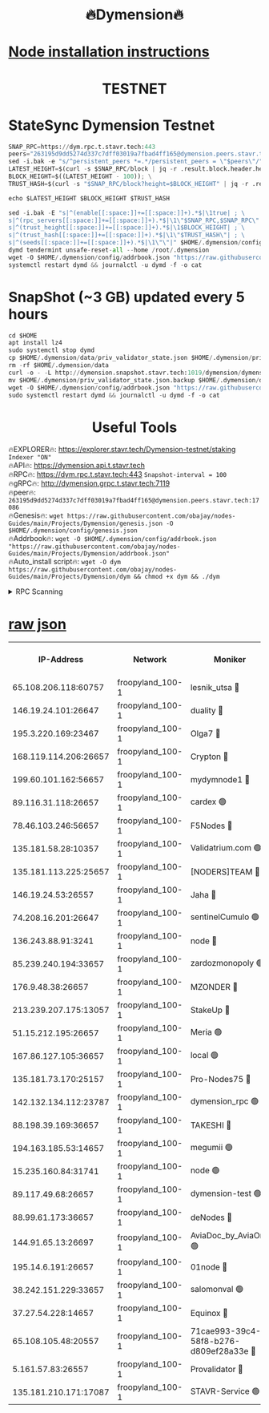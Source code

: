 <h1 align="center"> 🔥Dymension🔥</h1>

[Node installation instructions](https://github.com/obajay/nodes-Guides/tree/main/Projects/Dymension)
=

<h1 align="center"> TESTNET</h1>

# StateSync Dymension Testnet
```python
SNAP_RPC=https://dym.rpc.t.stavr.tech:443
peers="263195d9dd5274d337c7dff03019a7fbad4ff165@dymension.peers.stavr.tech:17086"
sed -i.bak -e "s/^persistent_peers *=.*/persistent_peers = \"$peers\"/" $HOME/.dymension/config/config.toml
LATEST_HEIGHT=$(curl -s $SNAP_RPC/block | jq -r .result.block.header.height); \
BLOCK_HEIGHT=$((LATEST_HEIGHT - 100)); \
TRUST_HASH=$(curl -s "$SNAP_RPC/block?height=$BLOCK_HEIGHT" | jq -r .result.block_id.hash)

echo $LATEST_HEIGHT $BLOCK_HEIGHT $TRUST_HASH

sed -i.bak -E "s|^(enable[[:space:]]+=[[:space:]]+).*$|\1true| ; \
s|^(rpc_servers[[:space:]]+=[[:space:]]+).*$|\1\"$SNAP_RPC,$SNAP_RPC\"| ; \
s|^(trust_height[[:space:]]+=[[:space:]]+).*$|\1$BLOCK_HEIGHT| ; \
s|^(trust_hash[[:space:]]+=[[:space:]]+).*$|\1\"$TRUST_HASH\"| ; \
s|^(seeds[[:space:]]+=[[:space:]]+).*$|\1\"\"|" $HOME/.dymension/config/config.toml
dymd tendermint unsafe-reset-all --home /root/.dymension
wget -O $HOME/.dymension/config/addrbook.json "https://raw.githubusercontent.com/obajay/nodes-Guides/main/Projects/Dymension/addrbook.json"
systemctl restart dymd && journalctl -u dymd -f -o cat

```
# SnapShot (~3 GB) updated every 5 hours
```python
cd $HOME
apt install lz4
sudo systemctl stop dymd
cp $HOME/.dymension/data/priv_validator_state.json $HOME/.dymension/priv_validator_state.json.backup
rm -rf $HOME/.dymension/data
curl -o - -L http://dymension.snapshot.stavr.tech:1019/dymension/dymension-snap.tar.lz4 | lz4 -c -d - | tar -x -C $HOME/.dymension --strip-components 2
mv $HOME/.dymension/priv_validator_state.json.backup $HOME/.dymension/data/priv_validator_state.json
wget -O $HOME/.dymension/config/addrbook.json "https://raw.githubusercontent.com/obajay/nodes-Guides/main/Projects/Dymension/addrbook.json"
sudo systemctl restart dymd && journalctl -u dymd -f -o cat
```

 <h1 align="center"> Useful Tools</h1>

🔥EXPLORER🔥:     https://explorer.stavr.tech/Dymension-testnet/staking        `Indexer "ON"` \
🔥API🔥:          https://dymension.api.t.stavr.tech \
🔥RPC🔥:          https://dym.rpc.t.stavr.tech:443                  `Snapshot-interval = 100` \
🔥gRPC🔥:         http://dymension.grpc.t.stavr.tech:7119 \
🔥peer🔥:         `263195d9dd5274d337c7dff03019a7fbad4ff165@dymension.peers.stavr.tech:17086` \
🔥Genesis🔥:     ```wget https://raw.githubusercontent.com/obajay/nodes-Guides/main/Projects/Dymension/genesis.json -O $HOME/.dymension/config/genesis.json``` \
🔥Addrbook🔥:    ```wget -O $HOME/.dymension/config/addrbook.json "https://raw.githubusercontent.com/obajay/nodes-Guides/main/Projects/Dymension/addrbook.json"``` \
🔥Auto_install script🔥: ```wget -O dym https://raw.githubusercontent.com/obajay/nodes-Guides/main/Projects/Dymension/dym && chmod +x dym && ./dym```

<details>
<summary>RPC Scanning</summary>

<h2 align="center"> We scan nodes in real time every 4 hours. And we provide the final result of RPC endpoints.
We cannot influence the operation of these nodes in any way. </h2>


```python
If Voting Power is higher than 0 --> then the Node is a validator of the network and may be subject to attack and be a potential threat to the chain.
```
```python
We marked such validators with a red symbol
```

</details>

[raw json](https://rpc-check.dymt.stavr.tech/dymt/rpc-dymt-result.json)
=


<table><tr><th>IP-Address</th><th>Network</th><th>Moniker</th><th>Latest Block Height</th><th>Earliest Block Height</th><th>Catching Up</th><th>Tx Index</th><th>Voting Power</th><th>Scan Time</th></tr><tr><td>65.108.206.118:60757</td><td>froopyland_100-1</td><td>lesnik_utsa 🔴</td><td>1624630</td><td>1</td><td>False</td><td>on</td><td>1</td><td>2023-12-09T16:02:00.077275197UTC</td></tr><tr><td>146.19.24.101:26647</td><td>froopyland_100-1</td><td>duality 🔴</td><td>1624633</td><td>1</td><td>False</td><td>on</td><td>1</td><td>2023-12-09T16:02:14.546970805UTC</td></tr><tr><td>195.3.220.169:23467</td><td>froopyland_100-1</td><td>Olga7 🔴</td><td>1624635</td><td>1</td><td>False</td><td>on</td><td>1</td><td>2023-12-09T16:02:29.470288406UTC</td></tr><tr><td>168.119.114.206:26657</td><td>froopyland_100-1</td><td>Crypton 🔴</td><td>1624636</td><td>1</td><td>False</td><td>off</td><td>1</td><td>2023-12-09T16:02:35.468675281UTC</td></tr><tr><td>199.60.101.162:56657</td><td>froopyland_100-1</td><td>mydymnode1 🔴</td><td>1624630</td><td>106001</td><td>False</td><td>off</td><td>2</td><td>2023-12-09T16:02:00.784289062UTC</td></tr><tr><td>89.116.31.118:26657</td><td>froopyland_100-1</td><td>cardex 🟢</td><td>1624632</td><td>293001</td><td>False</td><td>on</td><td>0</td><td>2023-12-09T16:02:07.307386909UTC</td></tr><tr><td>78.46.103.246:56657</td><td>froopyland_100-1</td><td>F5Nodes 🔴</td><td>1624629</td><td>407001</td><td>False</td><td>off</td><td>1</td><td>2023-12-09T16:01:54.145233196UTC</td></tr><tr><td>135.181.58.28:10357</td><td>froopyland_100-1</td><td>Validatrium.com 🟢</td><td>1624634</td><td>591001</td><td>False</td><td>on</td><td>0</td><td>2023-12-09T16:02:21.485252688UTC</td></tr><tr><td>135.181.113.225:25657</td><td>froopyland_100-1</td><td>[NODERS]TEAM 🔴</td><td>1624634</td><td>737456</td><td>False</td><td>on</td><td>1</td><td>2023-12-09T16:02:21.862056300UTC</td></tr><tr><td>146.19.24.53:26557</td><td>froopyland_100-1</td><td>Jaha 🔴</td><td>1624634</td><td>737456</td><td>False</td><td>off</td><td>1</td><td>2023-12-09T16:02:22.231934054UTC</td></tr><tr><td>74.208.16.201:26647</td><td>froopyland_100-1</td><td>sentinelCumulo 🟢</td><td>1624628</td><td>820001</td><td>False</td><td>on</td><td>0</td><td>2023-12-09T16:01:45.957261237UTC</td></tr><tr><td>136.243.88.91:3241</td><td>froopyland_100-1</td><td>node 🔴</td><td>1624634</td><td>922548</td><td>False</td><td>on</td><td>1</td><td>2023-12-09T16:02:22.573229569UTC</td></tr><tr><td>85.239.240.194:33657</td><td>froopyland_100-1</td><td>zardozmonopoly 🟢</td><td>1624638</td><td>935165</td><td>False</td><td>off</td><td>0</td><td>2023-12-09T16:02:43.062140441UTC</td></tr><tr><td>176.9.48.38:26657</td><td>froopyland_100-1</td><td>MZONDER 🔴</td><td>1624635</td><td>1006001</td><td>False</td><td>on</td><td>1</td><td>2023-12-09T16:02:29.073619337UTC</td></tr><tr><td>213.239.207.175:13057</td><td>froopyland_100-1</td><td>StakeUp 🔴</td><td>1624637</td><td>1150548</td><td>False</td><td>off</td><td>1</td><td>2023-12-09T16:02:38.183106948UTC</td></tr><tr><td>51.15.212.195:26657</td><td>froopyland_100-1</td><td>Meria 🟢</td><td>1624627</td><td>1238063</td><td>False</td><td>on</td><td>0</td><td>2023-12-09T16:01:42.294270818UTC</td></tr><tr><td>167.86.127.105:36657</td><td>froopyland_100-1</td><td>local 🟢</td><td>1624636</td><td>1318001</td><td>False</td><td>off</td><td>0</td><td>2023-12-09T16:02:32.570316687UTC</td></tr><tr><td>135.181.73.170:25157</td><td>froopyland_100-1</td><td>Pro-Nodes75 🔴</td><td>1624630</td><td>1324630</td><td>False</td><td>on</td><td>1</td><td>2023-12-09T16:01:55.566770172UTC</td></tr><tr><td>142.132.134.112:23787</td><td>froopyland_100-1</td><td>dymension_rpc 🟢</td><td>1624632</td><td>1324632</td><td>False</td><td>on</td><td>0</td><td>2023-12-09T16:02:11.713184500UTC</td></tr><tr><td>88.198.39.169:36657</td><td>froopyland_100-1</td><td>TAKESHI 🔴</td><td>1624628</td><td>1330001</td><td>False</td><td>on</td><td>1</td><td>2023-12-09T16:01:46.280299458UTC</td></tr><tr><td>194.163.185.53:14657</td><td>froopyland_100-1</td><td>megumii 🟢</td><td>1624630</td><td>1390788</td><td>False</td><td>on</td><td>0</td><td>2023-12-09T16:01:55.185631052UTC</td></tr><tr><td>15.235.160.84:31741</td><td>froopyland_100-1</td><td>node 🟢</td><td>1624628</td><td>1435053</td><td>False</td><td>on</td><td>0</td><td>2023-12-09T16:01:47.287319141UTC</td></tr><tr><td>89.117.49.68:26657</td><td>froopyland_100-1</td><td>dymension-test 🟢</td><td>1624637</td><td>1473622</td><td>False</td><td>on</td><td>0</td><td>2023-12-09T16:02:35.854507427UTC</td></tr><tr><td>88.99.61.173:36657</td><td>froopyland_100-1</td><td>deNodes 🔴</td><td>1624634</td><td>1501386</td><td>False</td><td>off</td><td>1</td><td>2023-12-09T16:02:21.056752894UTC</td></tr><tr><td>144.91.65.13:26697</td><td>froopyland_100-1</td><td>AviaDoc_by_AviaOne 🟢</td><td>1624564</td><td>1561776</td><td>False</td><td>on</td><td>0</td><td>2023-12-09T16:01:54.676344719UTC</td></tr><tr><td>195.14.6.191:26657</td><td>froopyland_100-1</td><td>01node 🔴</td><td>1624636</td><td>1561776</td><td>False</td><td>on</td><td>1</td><td>2023-12-09T16:02:35.155499158UTC</td></tr><tr><td>38.242.151.229:33657</td><td>froopyland_100-1</td><td>salomonval 🟢</td><td>1624636</td><td>1569001</td><td>False</td><td>off</td><td>0</td><td>2023-12-09T16:02:29.820901470UTC</td></tr><tr><td>37.27.54.228:14657</td><td>froopyland_100-1</td><td>Equinox 🔴</td><td>1624636</td><td>1589489</td><td>False</td><td>on</td><td>1</td><td>2023-12-09T16:02:32.280911188UTC</td></tr><tr><td>65.108.105.48:20557</td><td>froopyland_100-1</td><td>71cae993-39c4-58f8-b276-d809ef28a33e 🔴</td><td>1624632</td><td>1610001</td><td>False</td><td>on</td><td>1</td><td>2023-12-09T16:02:12.092021593UTC</td></tr><tr><td>5.161.57.83:26557</td><td>froopyland_100-1</td><td>Provalidator 🔴</td><td>1624627</td><td>1620621</td><td>False</td><td>on</td><td>1</td><td>2023-12-09T16:01:42.981326946UTC</td></tr><tr><td>135.181.210.171:17087</td><td>froopyland_100-1</td><td>STAVR-Service 🟢</td><td>1624629</td><td>1622604</td><td>False</td><td>on</td><td>0</td><td>2023-12-09T16:01:51.750154294UTC</td></tr></table>
